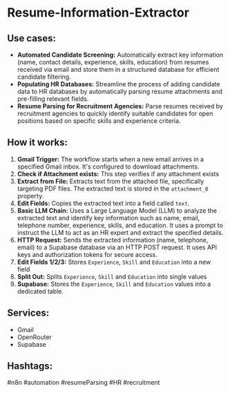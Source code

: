 # Resume-Information-Extractor

## Use cases:

- **Automated Candidate Screening:** Automatically extract key information (name, contact details, experience, skills, education) from resumes received via email and store them in a structured database for efficient candidate filtering.
- **Populating HR Databases:** Streamline the process of adding candidate data to HR databases by automatically parsing resume attachments and pre-filling relevant fields.
- **Resume Parsing for Recruitment Agencies:** Parse resumes received by recruitment agencies to quickly identify suitable candidates for open positions based on specific skills and experience criteria.

## How it works:

1.  **Gmail Trigger:** The workflow starts when a new email arrives in a specified Gmail inbox.  It's configured to download attachments.
2.  **Check if Attachment exists:** This step verifies if any attachment exists
3.  **Extract from File:** Extracts text from the attached file, specifically targeting PDF files. The extracted text is stored in the `attachment_0` property.
4.  **Edit Fields:** Copies the extracted text into a field called `text`.
5.  **Basic LLM Chain:** Uses a Large Language Model (LLM) to analyze the extracted text and identify key information such as name, email, telephone number, experience, skills, and education.  It uses a prompt to instruct the LLM to act as an HR expert and extract the specified details.
6.  **HTTP Request:** Sends the extracted information (name, telephone, email) to a Supabase database via an HTTP POST request.  It uses API keys and authorization tokens for secure access.
7.  **Edit Fields 1/2/3:** Stores `Experience`, `Skill` and `Education` into a new field
8.  **Split Out:** Splits `Experience`, `Skill` and `Education` into single values
9.  **Supabase:** Stores the `Experience`, `Skill` and `Education` values into a dedicated table.

## Services:

*   Gmail
*   OpenRouter
*   Supabase

## Hashtags:

#n8n #automation #resumeParsing #HR #recruitment
